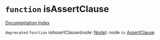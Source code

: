 # `function` isAssertClause

[Documentation Index](../README.md)

`deprecated` `function` isAssertClause(node: [Node](../interface.Node/README.md)): node `is` [AssertClause](../interface.AssertClause/README.md)